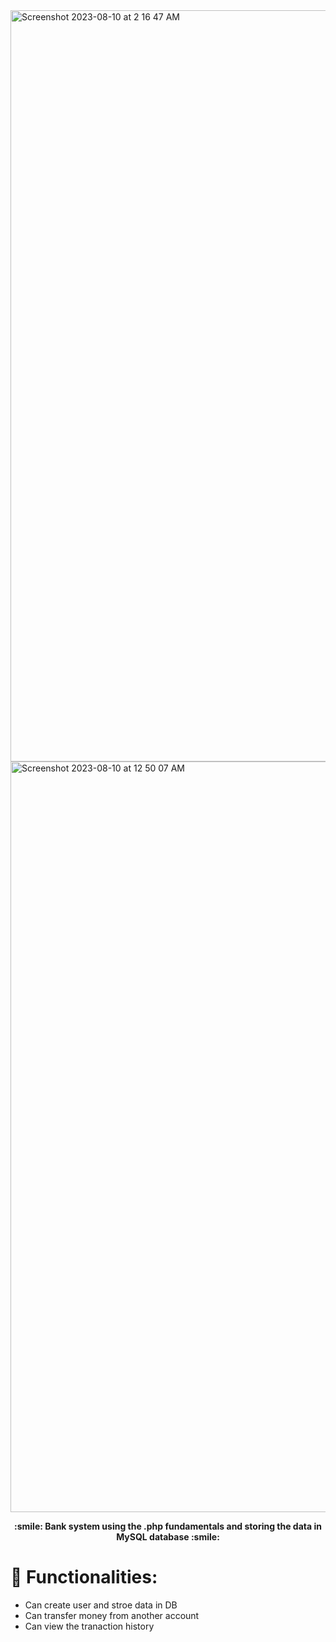 <img width="1202" alt="Screenshot 2023-08-10 at 2 16 47 AM" src="https://github.com/aggarwalsejal/Spark-Foundation/assets/56756275/26944b83-e0e8-4c49-8f5b-746dbb3fa434">

<img width="1201" alt="Screenshot 2023-08-10 at 12 50 07 AM" src="https://github.com/aggarwalsejal/Spark-Foundation/assets/56756275/47e62245-3cfe-470c-9afd-33a9bea2a137">

<p align=center><strong> :smile: Bank system using the .php fundamentals and storing the data in MySQL database :smile:  </strong></p>

# :bank: Functionalities:

* Can create user and stroe data in DB
* Can transfer money from another account
* Can view the tranaction history
